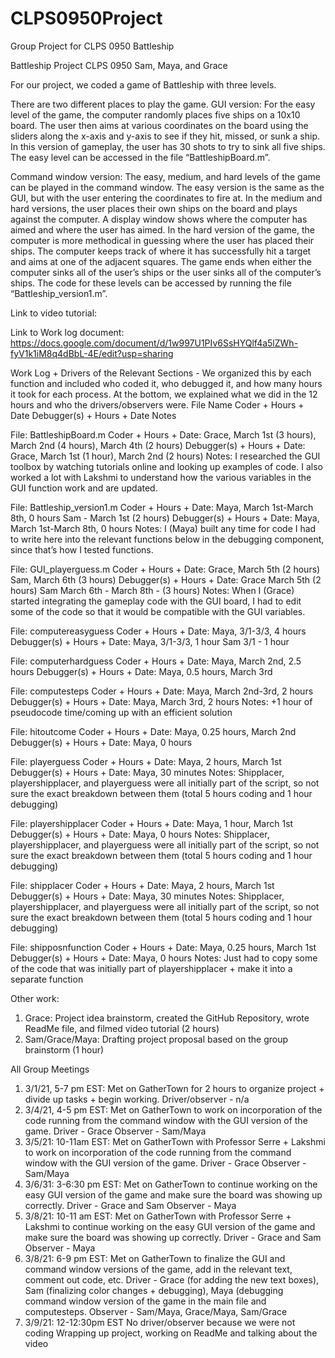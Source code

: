 # CLPS0950Project
Group Project for CLPS 0950 Battleship

Battleship Project
CLPS 0950
Sam, Maya, and Grace

For our project, we coded a game of Battleship with three levels. 

There are two different places to play the game. 
GUI version: For the easy level of the game, the computer randomly places five ships on a 10x10 board. The user then aims at various coordinates on the board using the sliders along the x-axis and y-axis to see if they hit, missed, or sunk a ship. In this version of gameplay, the user has 30 shots to try to sink all five ships. The easy level can be accessed in the file “BattleshipBoard.m”. 

Command window version: The easy, medium, and hard levels of the game can be played in the command window. The easy version is the same as the GUI, but with the user entering the coordinates to fire at. In the medium and hard versions, the user places their own ships on the board and plays against the computer. A display window shows where the computer has aimed and where the user has aimed. In the hard version of the game, the computer is more methodical in guessing where the user has placed their ships. The computer keeps track of where it has successfully hit a target and aims at one of the adjacent squares. The game ends when either the computer sinks all of the user’s ships or the user sinks all of the computer’s ships. The code for these levels can be accessed by running the file “Battleship_version1.m”.

Link to video tutorial: 

Link to Work log document: https://docs.google.com/document/d/1w997U1PIv6SsHYQlf4a5lZWh-fyV1k1iM8q4dBbL-4E/edit?usp=sharing 

Work Log + Drivers of the Relevant Sections - We organized this by each function and included who coded it, who debugged it, and how many hours it took for each process. At the bottom, we explained what we did in the 12 hours and who the drivers/observers were. 
File Name 
Coder + Hours + Date
Debugger(s) + Hours + Date
Notes

File: BattleshipBoard.m
Coder + Hours + Date: Grace, March 1st (3 hours),
March 2nd (4 hours), March 4th (2 hours)
Debugger(s) + Hours + Date: Grace, March 1st (1 hour), March 2nd (2 hours)
Notes: I researched the GUI toolbox by watching tutorials online and looking up examples of code. I also worked a lot with Lakshmi to understand how the various variables in the GUI function work and are updated.

File: Battleship_version1.m
Coder + Hours + Date: Maya, March 1st-March 8th, 0 hours
Sam - March 1st (2 hours) 
Debugger(s) + Hours + Date: Maya, March 1st-March 8th, 0 hours
Notes: I (Maya) built any time for code I had to write here into the relevant functions below in the debugging component, since that’s how I tested functions.

File: GUI_playerguess.m
Coder + Hours + Date: Grace, March 5th (2 hours)
Sam, March 6th (3 hours) 
Debugger(s) + Hours + Date: Grace March 5th (2 hours)
Sam March 6th - March 8th - (3 hours) 
Notes: When I (Grace) started integrating the gameplay code with the GUI board, I had to edit some of the code so that it would be compatible with the GUI variables.

File: computereasyguess
Coder + Hours + Date: Maya, 3/1-3/3, 4 hours
Debugger(s) + Hours + Date: Maya, 3/1-3/3, 1 hour
Sam 3/1 - 1 hour 

File: computerhardguess
Coder + Hours + Date: Maya, March 2nd, 2.5 hours
Debugger(s) + Hours + Date: Maya, 0.5 hours, March 3rd

File: computesteps
Coder + Hours + Date: Maya, March 2nd-3rd, 2 hours
Debugger(s) + Hours + Date: Maya, March 3rd, 2 hours
Notes: +1 hour of pseudocode time/coming up with an efficient solution

File: hitoutcome
Coder + Hours + Date: Maya, 0.25 hours, March 2nd
Debugger(s) + Hours + Date: Maya, 0 hours

File: playerguess
Coder + Hours + Date: Maya, 2 hours, March 1st
Debugger(s) + Hours + Date: Maya, 30 minutes
Notes: Shipplacer, playershipplacer, and playerguess were all initially part of the script, so not sure the exact breakdown between them (total 5 hours coding and 1 hour debugging)

File: playershipplacer
Coder + Hours + Date: Maya, 1 hour, March 1st
Debugger(s) + Hours + Date: Maya, 0 hours
Notes: Shipplacer, playershipplacer, and playerguess were all initially part of the script, so not sure the exact breakdown between them (total 5 hours coding and 1 hour debugging)

File: shipplacer
Coder + Hours + Date: Maya, 2 hours, March 1st
Debugger(s) + Hours + Date: Maya, 30 minutes
Notes: Shipplacer, playershipplacer, and playerguess were all initially part of the script, so not sure the exact breakdown between them (total 5 hours coding and 1 hour debugging)

File: shipposnfunction
Coder + Hours + Date: Maya, 0.25 hours, March 1st
Debugger(s) + Hours + Date: Maya, 0 hours
Notes: Just had to copy some of the code that was initially part of playershipplacer + make it into a separate function

Other work: 
1) Grace: Project idea brainstorm, created the GitHub Repository, wrote ReadMe file, and filmed video tutorial (2 hours)
2) Sam/Grace/Maya: Drafting project proposal based on the group brainstorm (1 hour)

All Group Meetings
1) 3/1/21, 5-7 pm EST: Met on GatherTown for 2 hours to organize project + divide up tasks + begin working. 
Driver/observer - n/a
2) 3/4/21, 4-5 pm EST: Met on GatherTown to work on incorporation of the code running from the command window with the GUI version of the game. 
Driver - Grace
Observer - Sam/Maya
3) 3/5/21: 10-11am EST: Met on GatherTown with Professor Serre + Lakshmi to work on incorporation of the code running from the command window with the GUI version of the game. 
Driver - Grace
Observer - Sam/Maya
4) 3/6/31: 3-6:30 pm EST: Met on GatherTown to continue working on the easy GUI version of the game and make sure the board was showing up correctly. 
Driver - Grace and Sam
Observer - Maya
6) 3/8/21: 10-11 am EST: Met on GatherTown with Professor Serre + Lakshmi to continue working on the easy GUI version of the game and make sure the board was showing up correctly. 
Driver - Grace and Sam
Observer - Maya
7) 3/8/21: 6-9 pm EST: Met on GatherTown to finalize the GUI and command window versions of the game, add in the relevant text, comment out code, etc.
Driver - Grace (for adding the new text boxes), Sam (finalizing color changes + debugging), Maya (debugging command window version of the game in the main file and computesteps. 
Observer - Sam/Maya, Grace/Maya, Sam/Grace
8) 3/9/21: 12-12:30pm EST
No driver/observer because we were not coding
Wrapping up project, working on ReadMe and talking about the video
